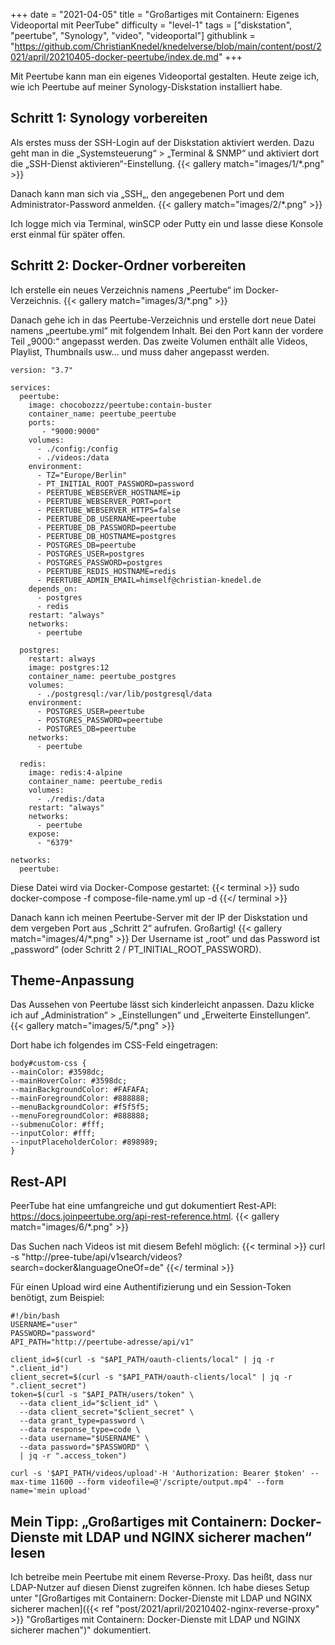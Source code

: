 +++
date = "2021-04-05"
title = "Großartiges mit Containern: Eigenes Videoportal mit PeerTube"
difficulty = "level-1"
tags = ["diskstation", "peertube", "Synology", "video", "videoportal"]
githublink = "https://github.com/ChristianKnedel/knedelverse/blob/main/content/post/2021/april/20210405-docker-peertube/index.de.md"
+++

Mit Peertube kann man ein eigenes Videoportal gestalten. Heute zeige ich, wie ich Peertube auf meiner Synology-Diskstation installiert habe.

## Schritt 1: Synology vorbereiten
Als erstes muss der SSH-Login auf der Diskstation aktiviert werden. Dazu geht man in die „Systemsteuerung“ > „Terminal & SNMP“ und aktiviert dort die „SSH-Dienst aktivieren“-Einstellung.
{{< gallery match="images/1/*.png" >}}

Danach kann man sich via „SSH„, den angegebenen Port und dem Administrator-Password anmelden.
{{< gallery match="images/2/*.png" >}}

Ich logge mich via Terminal, winSCP oder Putty ein und lasse diese Konsole erst einmal für später offen.

## Schritt 2: Docker-Ordner vorbereiten
Ich erstelle ein neues Verzeichnis namens „Peertube“ im Docker-Verzeichnis. 
{{< gallery match="images/3/*.png" >}}

Danach gehe ich in das Peertube-Verzeichnis und erstelle dort neue Datei namens „peertube.yml“ mit folgendem Inhalt. Bei den Port kann der vordere Teil „9000:“ angepasst werden. Das zweite Volumen enthält alle Videos, Playlist, Thumbnails usw… und muss daher angepasst werden.
```
version: "3.7"

services:
  peertube:
    image: chocobozzz/peertube:contain-buster
    container_name: peertube_peertube
    ports:
       - "9000:9000"
    volumes:
      - ./config:/config
      - ./videos:/data
    environment:
      - TZ="Europe/Berlin"
      - PT_INITIAL_ROOT_PASSWORD=password
      - PEERTUBE_WEBSERVER_HOSTNAME=ip
      - PEERTUBE_WEBSERVER_PORT=port
      - PEERTUBE_WEBSERVER_HTTPS=false
      - PEERTUBE_DB_USERNAME=peertube
      - PEERTUBE_DB_PASSWORD=peertube
      - PEERTUBE_DB_HOSTNAME=postgres
      - POSTGRES_DB=peertube
      - POSTGRES_USER=postgres
      - POSTGRES_PASSWORD=postgres
      - PEERTUBE_REDIS_HOSTNAME=redis
      - PEERTUBE_ADMIN_EMAIL=himself@christian-knedel.de
    depends_on:
      - postgres
      - redis
    restart: "always"
    networks:
      - peertube

  postgres:
    restart: always
    image: postgres:12
    container_name: peertube_postgres
    volumes:
      - ./postgresql:/var/lib/postgresql/data
    environment:
      - POSTGRES_USER=peertube
      - POSTGRES_PASSWORD=peertube
      - POSTGRES_DB=peertube
    networks:
      - peertube

  redis:
    image: redis:4-alpine
    container_name: peertube_redis
    volumes:
      - ./redis:/data
    restart: "always"
    networks:
      - peertube
    expose:
      - "6379"

networks:
  peertube:
```

Diese Datei wird via Docker-Compose gestartet:
{{< terminal >}}
sudo docker-compose -f compose-file-name.yml up -d
{{</ terminal >}}

Danach kann ich meinen Peertube-Server mit der IP der Diskstation und dem vergeben Port aus „Schritt 2“ aufrufen. Großartig!
{{< gallery match="images/4/*.png" >}}
Der Username ist „root“ und das Password ist „password“ (oder Schritt 2 / PT_INITIAL_ROOT_PASSWORD).

## Theme-Anpassung
Das Aussehen von Peertube lässt sich kinderleicht anpassen. Dazu klicke ich auf „Administration“ > „Einstellungen“ und „Erweiterte Einstellungen“.
{{< gallery match="images/5/*.png" >}}

Dort habe ich folgendes im CSS-Feld eingetragen:
```
body#custom-css {
--mainColor: #3598dc;
--mainHoverColor: #3598dc;
--mainBackgroundColor: #FAFAFA;
--mainForegroundColor: #888888;
--menuBackgroundColor: #f5f5f5;
--menuForegroundColor: #888888;
--submenuColor: #fff;
--inputColor: #fff;
--inputPlaceholderColor: #898989;
}
```

## Rest-API
PeerTube hat eine umfangreiche und gut dokumentiert Rest-API: https://docs.joinpeertube.org/api-rest-reference.html.
{{< gallery match="images/6/*.png" >}}

Das Suchen nach Videos ist mit diesem Befehl möglich:
{{< terminal >}}
curl -s "http://pree-tube/api/v1search/videos?search=docker&languageOneOf=de"
{{</ terminal >}}

Für einen Upload wird eine Authentifizierung und ein Session-Token benötigt, zum Beispiel:
```
#!/bin/bash
USERNAME="user"
PASSWORD="password"
API_PATH="http://peertube-adresse/api/v1"

client_id=$(curl -s "$API_PATH/oauth-clients/local" | jq -r ".client_id")
client_secret=$(curl -s "$API_PATH/oauth-clients/local" | jq -r ".client_secret")
token=$(curl -s "$API_PATH/users/token" \
  --data client_id="$client_id" \
  --data client_secret="$client_secret" \
  --data grant_type=password \
  --data response_type=code \
  --data username="$USERNAME" \
  --data password="$PASSWORD" \
  | jq -r ".access_token")

curl -s '$API_PATH/videos/upload'-H 'Authorization: Bearer $token' --max-time 11600 --form videofile=@'/scripte/output.mp4' --form name='mein upload' 
```

## Mein Tipp: „Großartiges mit Containern: Docker-Dienste mit LDAP und NGINX sicherer machen“ lesen
Ich betreibe mein Peertube mit einem Reverse-Proxy. Das heißt, dass nur LDAP-Nutzer auf diesen Dienst zugreifen können. Ich habe dieses Setup unter "[Großartiges mit Containern: Docker-Dienste mit LDAP und NGINX sicherer machen]({{< ref "post/2021/april/20210402-nginx-reverse-proxy" >}} "Großartiges mit Containern: Docker-Dienste mit LDAP und NGINX sicherer machen")" dokumentiert.